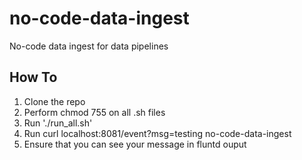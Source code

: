 # no-code-data-ingest
No-code data ingest for data pipelines

## How To
1. Clone the repo
2. Perform chmod 755 on all .sh files
3. Run './run_all.sh'
4. Run curl localhost:8081/event?msg=testing no-code-data-ingest
5. Ensure that you can see your message in fluntd ouput
